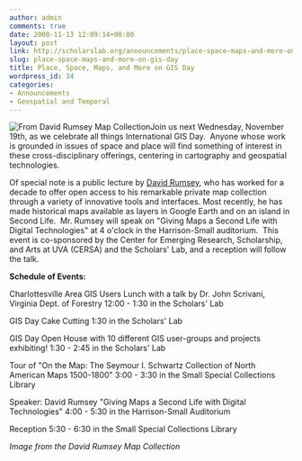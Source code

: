 ```yaml
---
author: admin
comments: true
date: 2008-11-13 12:09:14+00:00
layout: post
link: http://scholarslab.org/announcements/place-space-maps-and-more-on-gis-day/
slug: place-space-maps-and-more-on-gis-day
title: Place, Space, Maps, and More on GIS Day
wordpress_id: 34
categories:
- Announcements
- Geospatial and Temporal
---
```


![From David Rumsey Map Collection](http://people.virginia.edu/~jfg9x/va-md-de.jpg)Join us next Wednesday, November 19th, as we celebrate all things International GIS Day.  Anyone whose work is grounded in issues of space and place will find something of interest in these cross-disciplinary offerings, centering in cartography and geospatial technologies.

Of special note is a public lecture by [David Rumsey](http://www.davidrumsey.com/), who has worked for a decade to offer open access to his remarkable private map collection through a variety of innovative tools and interfaces. Most recently, he has made historical maps available as layers in Google Earth and on an island in Second Life.  Mr. Rumsey will speak on "Giving Maps a Second Life with Digital Technologies" at 4 o'clock in the Harrison-Small auditorium.  This event is co-sponsored by the Center for Emerging Research, Scholarship, and Arts at UVA (CERSA) and the Scholars' Lab, and a reception will follow the talk.

**Schedule of Events:**

Charlottesville Area GIS Users Lunch
with a talk by Dr. John Scrivani, Virginia Dept. of Forestry
12:00 - 1:30 in the Scholars' Lab

GIS Day Cake Cutting
1:30 in the Scholars' Lab

GIS Day Open House
with 10 different GIS user-groups and projects exhibiting!
1:30 - 2:45 in the Scholars' Lab

Tour of "On the Map: The Seymour I. Schwartz Collection of North American Maps 1500-1800"
3:00 - 3:30 in the Small Special Collections Library

Speaker: David Rumsey
"Giving Maps a Second Life with Digital Technologies"
4:00 - 5:30 in the Harrison-Small Auditorium

Reception
5:30 - 6:30 in the Small Special Collections Library



_Image from the David Rumsey Map Collection_
